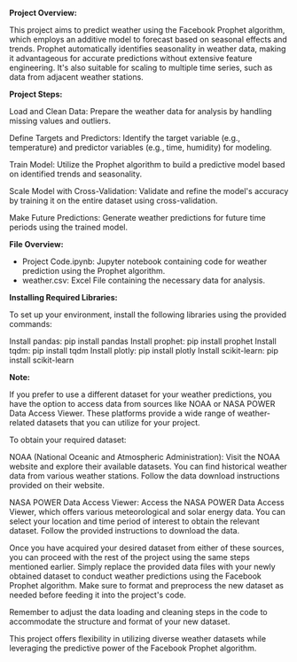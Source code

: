 
<b>Project Overview:</b>

This project aims to predict weather using the Facebook Prophet algorithm, which employs an additive model to forecast based on seasonal effects and trends. Prophet automatically identifies seasonality in weather data, making it advantageous for accurate predictions without extensive feature engineering. It's also suitable for scaling to multiple time series, such as data from adjacent weather stations.

<b>Project Steps:</b>

Load and Clean Data: Prepare the weather data for analysis by handling missing values and outliers.

Define Targets and Predictors: Identify the target variable (e.g., temperature) and predictor variables (e.g., time, humidity) for modeling.

Train Model: Utilize the Prophet algorithm to build a predictive model based on identified trends and seasonality.

Scale Model with Cross-Validation: Validate and refine the model's accuracy by training it on the entire dataset using cross-validation.

Make Future Predictions: Generate weather predictions for future time periods using the trained model.

<b>File Overview:</b>

<ul><li>Project Code.ipynb: Jupyter notebook containing code for weather prediction using the Prophet algorithm.</li>
<li>weather.csv: Excel File containing the necessary data for analysis.</li></ul>

<b>Installing Required Libraries:</b>

To set up your environment, install the following libraries using the provided commands:

Install pandas: pip install pandas
Install prophet: pip install prophet
Install tqdm: pip install tqdm
Install plotly: pip install plotly
Install scikit-learn: pip install scikit-learn

<b>Note:</b>

If you prefer to use a different dataset for your weather predictions, you have the option to access data from sources like NOAA or NASA POWER Data Access Viewer. These platforms provide a wide range of weather-related datasets that you can utilize for your project.

To obtain your required dataset:

NOAA (National Oceanic and Atmospheric Administration):
Visit the NOAA website and explore their available datasets. You can find historical weather data from various weather stations. Follow the data download instructions provided on their website.

NASA POWER Data Access Viewer:
Access the NASA POWER Data Access Viewer, which offers various meteorological and solar energy data. You can select your location and time period of interest to obtain the relevant dataset. Follow the provided instructions to download the data.

Once you have acquired your desired dataset from either of these sources, you can proceed with the rest of the project using the same steps mentioned earlier. Simply replace the provided data files with your newly obtained dataset to conduct weather predictions using the Facebook Prophet algorithm. Make sure to format and preprocess the new dataset as needed before feeding it into the project's code.

Remember to adjust the data loading and cleaning steps in the code to accommodate the structure and format of your new dataset.

This project offers flexibility in utilizing diverse weather datasets while leveraging the predictive power of the Facebook Prophet algorithm.

